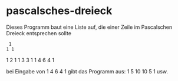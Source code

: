 # pascalsches-dreieck

Dieses Programm baut eine Liste auf, die einer Zeile im 
Pascalschen Dreieck entsprechen sollte
 
     1
    1 1
   1 2 1
  1 3 3 1
 1 4 6 4 1 
 
bei Eingabe von 
                         1 4 6 4 1 
gibt das Programm aus: 1 5 10 10 5 1 
usw.
